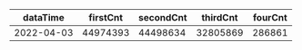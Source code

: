 |dataTime|firstCnt|secondCnt|thirdCnt|fourCnt|
|-|-|-|-|-|
|2022-04-03|44974393|44498634|32805869|286861|